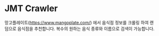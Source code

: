 # JMT Crawler

망고플레이트(https://www.mangoplate.com/) 에서 음식점 정보를 크롤링 하여 랜덤으로 음식점을 추천합니다. 복수의 원하는 음식 종류와 이름으로 검색이 가능합니다. 
